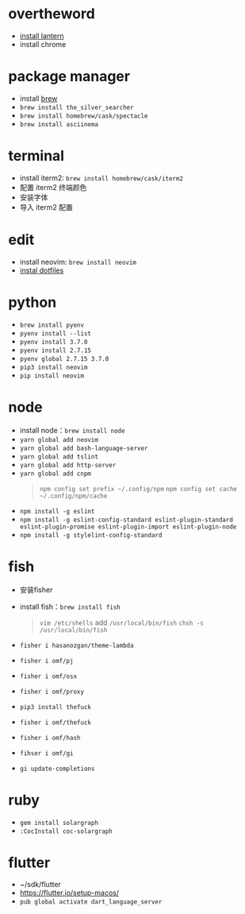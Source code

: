 # overtheword

- [install lantern](https://github.com/getlantern/download/wiki)
- install chrome

# package manager

- install [ brew ](https://brew.sh)
- `brew install the_silver_searcher`
- `brew install homebrew/cask/spectacle`
- `brew install asciinema`

# terminal

- install iterm2: `brew install homebrew/cask/iterm2`
- 配置 iterm2 终端颜色
- 安装字体
- 导入 iterm2 配置

# edit

- install neovim: `brew install neovim`
- [instal dotfiles](https://github.com/iamcco/dotfiles)

# python

- `brew install pyenv`
- `pyenv install --list`
- `pyenv install 3.7.0`
- `pyenv install 2.7.15`
- `pyenv global 2.7.15 3.7.0`
- `pip3 install neovim`
- `pip install neovim`

# node

- install node：`brew install node`
- `yarn global add neovim`
- `yarn global add bash-language-server`
- `yarn global add tslint`
- `yarn global add http-server`
- `yarn global add cnpm`
  > `npm config set prefix ~/.config/npm`
  > `npm config set cache ~/.config/npm/cache`
- `npm install -g eslint`
- `npm install -g eslint-config-standard eslint-plugin-standard eslint-plugin-promise eslint-plugin-import eslint-plugin-node`
- `npm install -g stylelint-config-standard`

# fish
- 安装fisher

- install fish：`brew install fish`
  > `vim /etc/shells`
  > add `/usr/local/bin/fish`
  > `chsh -s /usr/local/bin/fish`
- `fisher i hasanozgan/theme-lambda`
- `fisher i omf/pj`
- `fisher i omf/osx`
- `fisher i omf/proxy`
- `pip3 install thefuck`
- `fisher i omf/thefuck`
- `fisher i omf/hash`
- `fihser i omf/gi`
- `gi update-completions`

# ruby

- `gem install solargraph`
- `:CocInstall coc-solargraph`

# flutter

- ~/sdk/flutter
- https://flutter.io/setup-macos/
- `pub global activate dart_language_server`
